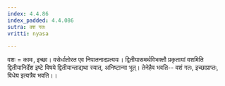 ```yaml
---
index: 4.4.86
index_padded: 4.4.086
sutra: वश गतः
vritti: nyasa

---
```

वशः = कामः, इच्छा। वसेर्धातोरत एव निपातनादप्रत्ययः। द्वितीयासमर्थविभक्तौ प्रकृतायां वशमिति द्वितीयानिर्देश इष्टे विषये द्वितीयान्ताद्यथा स्यात्, अनिष्टान्मा भूत्। तेनेहैव भवति-- वशं गतः, इच्छाप्राप्तः, विधेय इत्यत्रैव भवति।।